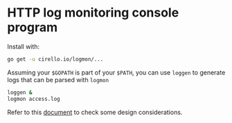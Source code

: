 # HTTP log monitoring console program

Install with:

```sh
go get -u cirello.io/logmon/...
```

Assuming your `$GOPATH` is part of your `$PATH`, you can use `loggen` to
generate logs that can be parsed with `logmon`

```sh
loggen &
logmon access.log
```

Refer to this [document](DESIGN.md) to check some design considerations.